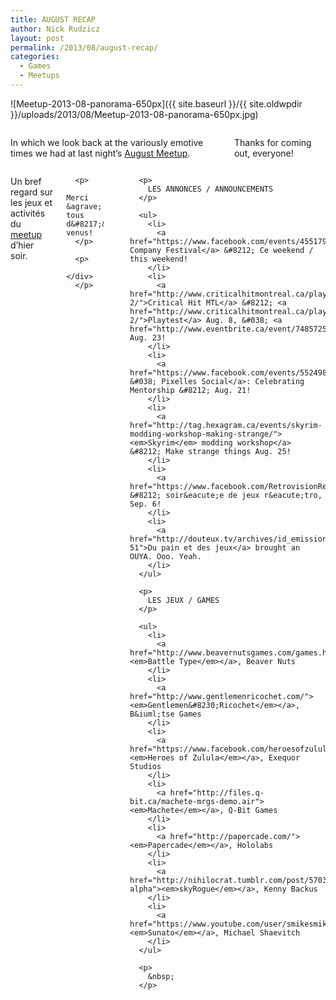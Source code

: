 ```yaml
---
title: AUGUST RECAP
author: Nick Rudzicz
layout: post
permalink: /2013/08/august-recap/
categories:
  - Games
  - Meetups
---
```

![Meetup-2013-08-panorama-650px]({{ site.baseurl }}/{{ site.oldwpdir }}/uploads/2013/08/Meetup-2013-08-panorama-650px.jpg)

<div class="large-6 columns ">
  <p>
    In which we look back at the variously emotive times we had at last night&#8217;s <a href="{{ site.baseurl }}/2013/07/august-meetup-2/">August Meetup</a>.
  </p>
  
  <p>
    Thanks for coming out, everyone!
  </p>
  
  <p>
    </div><div class="large-6 columns ">
      <p>
        Un bref regard sur les jeux et activit&eacute;s du <a href="{{ site.baseurl }}/2013/07/august-meetup-2/">meetup</a> d&#8217;hier soir.
      </p>
      
      <p>
        Merci &agrave; tous d&#8217;&ecirc;tre venus!
      </p>
      
      <p>
        </div>
      </p>
---
      
      <p>
        LES ANNONCES / ANNOUNCEMENTS
      </p>
      
      <ul>
        <li>
          <a href="https://www.facebook.com/events/455179844568325/">Toy Company Festival</a> &#8212; Ce weekend / this weekend!
        </li>
        <li>
          <a href="http://www.criticalhitmontreal.ca/playtest-2/">Critical Hit MTL</a> &#8212; <a href="http://www.criticalhitmontreal.ca/playtest-2/">Playtest</a> Aug. 8, &#038; <a href="http://www.eventbrite.ca/event/7485725005/efblike">Showcase</a> Aug. 23!
        </li>
        <li>
          <a href="https://www.facebook.com/events/552498724813959/">WIGI &#038; Pixelles Social</a>: Celebrating Mentorship &#8212; Aug. 21!
        </li>
        <li>
          <a href="http://tag.hexagram.ca/events/skyrim-modding-workshop-making-strange/"><em>Skyrim</em> modding workshop</a> &#8212; Make strange things Aug. 25!
        </li>
        <li>
          <a href="https://www.facebook.com/RetrovisionRecreation">R&eacute;trovision</a> &#8212; soir&eacute;e de jeux r&eacute;tro, Sep. 6!
        </li>
        <li>
          <a href="http://douteux.tv/archives/id_emission-51">Du pain et des jeux</a> brought an OUYA. Ooo. Yeah.
        </li>
      </ul>
      
      <p>
        LES JEUX / GAMES
      </p>
      
      <ul>
        <li>
          <a href="http://www.beavernutsgames.com/games.html"><em>Battle Type</em></a>, Beaver Nuts
        </li>
        <li>
          <a href="http://www.gentlemenricochet.com/"><em>Gentlemen&#8230;Ricochet</em></a>, B&iuml;tse Games
        </li>
        <li>
          <a href="https://www.facebook.com/heroesofzulula"><em>Heroes of Zulula</em></a>, Exequor Studios
        </li>
        <li>
          <a href="http://files.q-bit.ca/machete-mrgs-demo.air"><em>Machete</em></a>, Q-Bit Games
        </li>
        <li>
          <a href="http://papercade.com/"><em>Papercade</em></a>, Hololabs
        </li>
        <li>
          <a href="http://nihilocrat.tumblr.com/post/57032993683/skyrogue-alpha"><em>skyRogue</em></a>, Kenny Backus
        </li>
        <li>
          <a href="https://www.youtube.com/user/smikesmike05"><em>Sunato</em></a>, Michael Shaevitch
        </li>
      </ul>
      
      <p>
        &nbsp;
      </p>